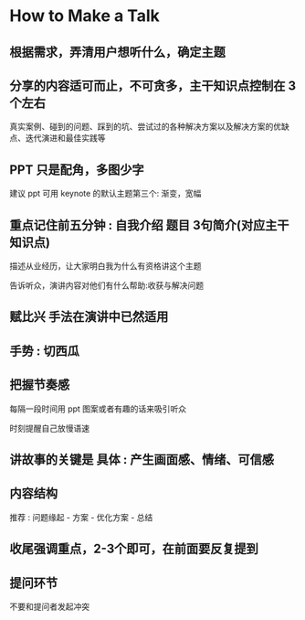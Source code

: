 # How to Make a Talk

## 根据需求，弄清用户想听什么，确定主题

## 分享的内容适可而止，不可贪多，主干知识点控制在 3 个左右

真实案例、碰到的问题、踩到的坑、尝试过的各种解决方案以及解决方案的优缺点、迭代演进和最佳实践等

## PPT 只是配角，多图少字

建议 ppt 可用 keynote 的默认主题第三个: 渐变，宽幅

## 重点记住前五分钟 : 自我介绍 题目 3句简介(对应主干知识点)

描述从业经历，让大家明白我为什么有资格讲这个主题

告诉听众，演讲内容对他们有什么帮助:收获与解决问题

## 赋比兴 手法在演讲中已然适用

## 手势 : 切西瓜

## 把握节奏感

每隔一段时间用 ppt 图案或者有趣的话来吸引听众

时刻提醒自己放慢语速

## 讲故事的关键是 具体 : 产生画面感、情绪、可信感

## 内容结构

推荐 : 问题缘起 - 方案 - 优化方案 - 总结

## 收尾强调重点，2-3个即可，在前面要反复提到

## 提问环节

不要和提问者发起冲突
